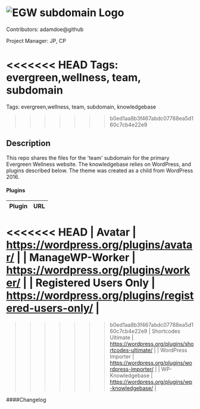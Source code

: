 ![EGW subdomain Logo](http://dev.marketingincolor.com/helpegw/wp-content/uploads/2016/06/EvergreenWellnessLogoTabletHelp-1.jpg)
======
Contributors: adamdoe@github

Project Manager: JP, CP

<<<<<<< HEAD
Tags: evergreen,wellness, team, subdomain
=======
Tags: evergreen,wellness, team, subdomain, knowledgebase
>>>>>>> b0ed1aa8b3f467abdc07788ea5d160c7cb4e22e9

Description
------
This repo shares the files for the 'team' subdomain for the primary Evergreen Wellness website. The knowledgebase relies on WordPress, and plugins described below. The theme was created as a child from WordPress 2016. 



#### Plugins
|  Plugin 	|  URL 	|
|---	|---	|
<<<<<<< HEAD
|  Avatar 	|  https://wordpress.org/plugins/avatar/ 	|
| ManageWP-Worker 	|  https://wordpress.org/plugins/worker/   |
|  Registered Users Only |  https://wordpress.org/plugins/registered-users-only/ 	|
=======
>>>>>>> b0ed1aa8b3f467abdc07788ea5d160c7cb4e22e9
|   Shortcodes Ultimate | https://wordpress.org/plugins/shortcodes-ultimate/ |
|   WordPress Importer |  https://wordpress.org/plugins/wordpress-importer/ 	|
|   WP-Knowledgebase	|  https://wordpress.org/plugins/wp-knowledgebase/ 	|




####Changelog



